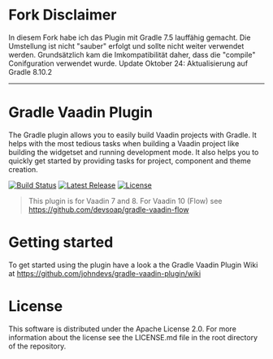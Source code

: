 # Fork Disclaimer
In diesem Fork habe ich das Plugin mit Gradle 7.5 lauffähig gemacht.
Die Umstellung ist nicht "sauber" erfolgt und sollte nicht weiter verwendet werden.
Grundsätzlich kam die Imkompatibilität daher, dass die "compile" Conifguration verwendet wurde.
Update Oktober 24: Aktualisierung auf Gradle 8.10.2

____________________________________________________________
# Gradle Vaadin Plugin
The Gradle plugin allows you to easily build Vaadin projects with Gradle. It helps with the most tedious tasks when 
building a Vaadin project like building the widgetset and running development mode. It also helps you to quickly get 
started by providing tasks for project, component and theme creation.


[![Build Status](https://travis-ci.org/johndevs/gradle-vaadin-plugin.png?branch=master)](https://travis-ci.org/johndevs/gradle-vaadin-plugin)
[![Latest Release](https://img.shields.io/github/release/johndevs/gradle-vaadin-plugin.svg)](https://plugins.gradle.org/plugin/com.devsoap.plugin.vaadin)
[![License](https://img.shields.io/github/license/johndevs/gradle-vaadin-plugin.svg)](https://github.com/johndevs/gradle-vaadin-plugin/blob/master/LICENSE)

> This plugin is for Vaadin 7 and 8. For Vaadin 10 (Flow) see https://github.com/devsoap/gradle-vaadin-flow


# Getting started
To get started using the plugin have a look a the Gradle Vaadin Plugin Wiki at https://github.com/johndevs/gradle-vaadin-plugin/wiki

# License
This software is distributed under the Apache License 2.0. For more information about the license see the LICENSE.md file 
in the root directory of the repository.
